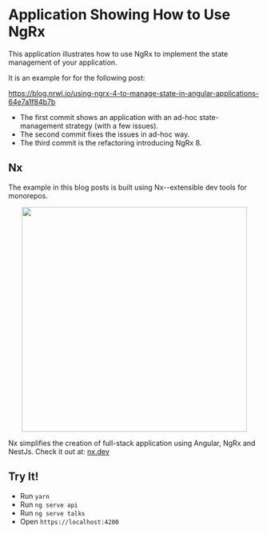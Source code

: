 # Application Showing How to Use NgRx

This application illustrates how to use NgRx to implement the state management of your application.

It is an example for for the following post:

https://blog.nrwl.io/using-ngrx-4-to-manage-state-in-angular-applications-64e7a1f84b7b

- The first commit shows an application with an ad-hoc state-management strategy (with a few issues).
- The second commit fixes the issues in ad-hoc way.
- The third commit is the refactoring introducing NgRx 8.

## Nx

The example in this blog posts is built using Nx--extensible dev tools for monorepos.

<p align="center"><img src="https://raw.githubusercontent.com/nrwl/nx/master/nx-logo.png" width="450"></p>

Nx simplifies the creation of full-stack application using Angular, NgRx and NestJs. Check it out at: [nx.dev](https://nx.dev)

## Try It!

- Run `yarn`
- Run `ng serve api`
- Run `ng serve talks`
- Open `https://localhost:4200`
